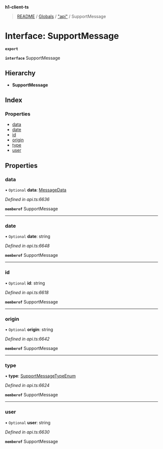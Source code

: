 **h1-client-ts**

> [README](../README.md) / [Globals](../globals.md) / ["api"](../modules/_api_.md) / SupportMessage

# Interface: SupportMessage

**`export`** 

**`interface`** SupportMessage

## Hierarchy

* **SupportMessage**

## Index

### Properties

* [data](_api_.supportmessage.md#data)
* [date](_api_.supportmessage.md#date)
* [id](_api_.supportmessage.md#id)
* [origin](_api_.supportmessage.md#origin)
* [type](_api_.supportmessage.md#type)
* [user](_api_.supportmessage.md#user)

## Properties

### data

• `Optional` **data**: [MessageData](_api_.messagedata.md)

*Defined in api.ts:6636*

**`memberof`** SupportMessage

___

### date

• `Optional` **date**: string

*Defined in api.ts:6648*

**`memberof`** SupportMessage

___

### id

• `Optional` **id**: string

*Defined in api.ts:6618*

**`memberof`** SupportMessage

___

### origin

• `Optional` **origin**: string

*Defined in api.ts:6642*

**`memberof`** SupportMessage

___

### type

•  **type**: [SupportMessageTypeEnum](../enums/_api_.supportmessagetypeenum.md)

*Defined in api.ts:6624*

**`memberof`** SupportMessage

___

### user

• `Optional` **user**: string

*Defined in api.ts:6630*

**`memberof`** SupportMessage
